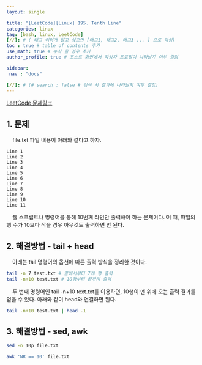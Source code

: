 ```yaml
---
layout: single

title: "[LeetCode][Linux] 195. Tenth Line"
categories: linux
tag: [bash, linux, LeetCode]
[//]: # ( 태그 여러개 달고 싶으면 [태그1, 태그2, 태그3 ... ] 으로 작성)
toc : true # table of contents 추가
use_math: true # 수식 쓸 경우 추가
author_profile: true # 포스트 화면에서 작성자 프로필이 나타날지 여부 결정

sidebar:
 nav : "docs"

[//]: # (# search : false # 검색 시 결과에 나타날지 여부 결정)
---
```


[LeetCode 문제링크](https://leetcode.com/problems/tenth-line)

## 1. 문제
  
&nbsp; &nbsp; file.txt 파일 내용이 아래와 같다고 하자.

``` text
Line 1
Line 2
Line 3
Line 4
Line 5
Line 6
Line 7
Line 8
Line 9
Line 10
Line 11
```

&nbsp; &nbsp; 쉘 스크립트나 명령어를 통해 10번째 라인만 출력해야 하는 문제이다. 이 때, 파일의 행 수가 10보다 작을 경우 아무것도 출력하면 안 된다.

## 2. 해결방법 - tail + head

&nbsp; &nbsp; 아래는 tail 명령어의 옵션에 따른 출력 방식을 정리한 것이다.

``` bash
tail -n 7 test.txt # 끝에서부터 7개 행 출력
tail -n+10 test.txt # 10행부터 끝까지 출력
```

&nbsp; &nbsp; 두 번째 명령어인 tail -n+10 text.txt를 이용하면, 10행이 맨 위에 오는 출력 결과를 얻을 수 있다. 아래와 같이 head와 연결하면 된다.

``` bash
tail -n+10 test.txt | head -1
```

## 3. 해결방법 - sed, awk

``` bash
sed -n 10p file.txt
```

``` bash
awk 'NR == 10' file.txt
```